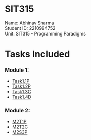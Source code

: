 # SIT315
Name: Abhinav Sharma <br>
Student ID: 2210994752 <br>
Unit: SIT315 - Programming Paradigms

# Tasks Included
<h3>Module 1:</h1>
<ul>
  <li><a href="https://github.com/abhinav52-sh/SIT315/tree/main/Module%201/Task1.1P">Task1.1P</a></li>
  <li><a href="https://github.com/abhinav52-sh/SIT315/tree/main/Module%201/Task1.2P">Task1.2P</a></li>
  <li><a href="https://github.com/abhinav52-sh/SIT315/tree/main/Module%201/Task1.3C">Task1.3C</a></li>
  <li><a href="https://github.com/abhinav52-sh/SIT315/tree/main/Module%201/Task1.4D">Task1.4D</a></li>
</ul>
<h3>Module 2:</h1>
<ul>
  <li><a href="https://github.com/abhinav52-sh/SIT315/tree/main/Module%202/M2T1P">M2T1P</a></li>
  <li><a href="https://github.com/abhinav52-sh/SIT315/tree/main/Module%202/M2T2C">M2T2C</a></li>
  <li><a href="https://github.com/abhinav52-sh/SIT315/tree/main/Module%202/M2S3P">M2S3P</a></li>
</ul>
